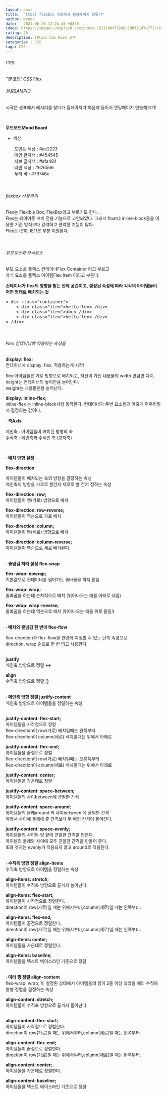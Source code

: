 ```yaml
---
layout: post
title:  "[CSS] flexbox 이용해서 랜딩페이지 만들기"
author: Kenna
date:   2021-06-20 12:26:35 +0830
image: https://images.unsplash.com/photo-1511140973288-19bf21d7e771?ixid=MnwxMjA3fDB8MHxwaG90by1wYWdlfHx8fGVufDB8fHx8&ixlib=rb-1.2.1&auto=format&fit=crop&w=1267&q=80
rating: 28
description: 1분코딩 CSS FLEX 공부
categories : CSS
tags: CSS
---
```


###### CSS
['1분코딩' CSS Flex]("https://studiomeal.com/archives/197")


###### 샘표SAMPIO

시작은 샘표에서 레시피를 찾다가 홈페이지가 마음에 들어서 랜딩페이지 연습해보기!


<br>

**무드보드Mood Board**
<br>
- 색상   
  
　　포인트 색상 : #ae2223    
　　메인 글자색 : #454545    
　　서브 글자색 : #afa484    
　　라인 색상   : #676566    
　　푸터 바     : #79746e    

<br>

###### flexbox 사용하기

Flex는 Flexible Box, FlexBox라고 부르기도 한다.   
Flex는 레이아웃 배치 전용 기능으로 고안되었다. 그래서 float나 inline-block등을 이용한 기존 방식보다 강력하고 편리한 기능이 많다.   
Flex는 IE10, IE11은 부분 지원된다.   

<br>

###### 부모요소와 자식요소

부모 요소를 플렉스 컨테이너Flex Container 라고 부르고   
자식 요소를 플렉스 아이템Flex Item 이라고 부른다.   
   
**컨테이너가 flex의 영향을 받는 전체 공간이고, 설정된 속성에 따라 각각의 아이템들이 어떤 형태로 배치되는 것**
<br>

<pre>
< div class="container">
	< div class="item">helloflex< /div>
	< div class="item">abc< /div>
	< div class="item">helloflex< /div>
< /div>
</pre>

<br>

###### Flex 컨테이너에 적용하는 속성들



**display: flex;**<br>
컨테이너에 display: flex; 적용하는게 시작!  

flex 아이템들은 가로 방향으로 배치되고, 자신이 가진 내용물의 width 만큼만 차지.   
height는 컨테이너의 높이만큼 늘어난다.   
weight는 내용물만큼 늘어난다.    


**display: inline-flex;**<br>
inline-flex 는 inline-block처럼 동작한다. 컨테이너가 주변 요소들과 어떻게 어우러질지 결정하는 값이다.   


**· 축Axis**
<br>

메인축 : 아이템들이 배치된 방향의 축    
수직축 : 메인축과 수직인 축 (교차축)    

<br>

**· 배치 방향 설정**
<br>

**flex-direction**
<br>

아이템들이 배치되는 축의 방향을 결정하는 속성    
메인축의 방향을 가로로 할건지 세로로 할 건지 정하는 속성  

**flex-direction: row;**<br>
아이템들이 행(가로) 방향으로 배치  


**flex-direction: row-reverse;**<br>
아이템들이 역순으로 가로 배치


**flex-direction: column;**<br>
아이템들이 열(세로) 방향으로 배치


**flex-direction: column-reverse;**<br>
아이템들이 역순으로 세로 배치된다.
<br>
<br>

**· 줄넘김 처리 설정 flex-wrap**
<br>

**flex-wrap: nowrap;**<br>
기본값으로 컨테이너를 넘어가도 줄바꿈을 하지 않음  


**flex-wrap: wrap;**<br>
줄바꿈을 하는데 순차적으로 배치 (튀어나오는 애를 아래로 내림)


**flex-wrap: wrap-reverse;**<br>
줄바꿈을 하는데 역순으로 배치 (튀어나오는 애를 위로 올림!)
<br>
<br>

**· 배치와 줄넘김 한 번에 flex-flow**
<br>

flex-direction과 flex-flow을 한번에 지정할 수 있는 단축 속성으로   
direction, wrap 순으로 한 칸 띄고 사용한다. 
<br>
<br>

**justify**
<Br>
메인축 방향으로 정렬 ↔     

**align**
<br>
수직축 방향으로 정렬 ↕   
<br>


**· 메인축 방향 정렬 justify-content**
<br>
메인축 방향으로 아이템들을 정렬하는 속성  
<br>

**justify-content: flex-start;**
<br>
아이템들을 시작점으로 정렬    
flex-direction이 row(가로) 배치일때는 왼쪽부터   
flex-direction이 column(세로) 배치일때는 위에서 아래로   

**justify-content: flex-end;**
<Br>
아이템들을 끝점으로 정렬    
flex-direction이 row(가로) 배치일때는 오른쪽부터   
flex-direction이 column(세로) 배치일때는 위에서 아래로   

**justify-content: center;**
<Br>
아이템들을 가운데로 정렬    

**justify-content: space-between;**
<Br>
아이템들의 사이between에 균일한 간격

**justify-content: space-around;**
<Br>
아이템들의 둘레around 와 사이between 에 균일한 간격    
따라서 사이에 둘레에 준 간격보다 두 배의 간격이 들어간다.  

**justify-content: space-evenly;**
<Br>
아이템들의 사이와 양 끝에 균일한 간격을 만든다.    
아이템의 둘레와 사이에 모두 균일한 간격을 만들어 준다.  
IE와 엣지는 evenly가 적용되지 않고 around로 적용된다.
<br>
<br>

**· 수직축 방향 정렬 align-items**
<br>
수직축 방향으로 아이템을 정렬하는 속성  

**align-items: stretch;**
<br>
아이템들이 수직축 방향으로 끝까지 늘어난다.  

**align-items: flex-start;**
<br>
아이템들이 시작점으로 정렬한다.  
direction이 row(가로)일 때는 위에서부터,column(세로)일 때는 왼쪽부터.
<br>

**align-items: flex-end;**
<br>
아이템들이 끝점으로 정렬한다.  
direction이 row(가로)일 때는 위에서부터,column(세로)일 때는 왼쪽부터.
<br>

**align-items: center;**
<br>
아이템들을 가운데로 정렬한다.
<br>

**align-items: baseline;**
<br>
아이템들을 텍스트 베이스라인 기준으로 정렬
<br>
<br>

**· 여러 행 정렬 align-content**
<br>
flex-wrap: wrap; 이 설정된 상태에서 아이템들의 행이 2줄 이상 되었을 때의 수직축 방향 정렬을 결정하는 속성
<br>

**align-content: stretch;**
<br>
아이템들이 수직축 방향으로 끝까지 들어난다.  
<br>

**align-content: flex-start;**
<br>
아이템들이 시작점으로 정렬한다.  
direction이 row(가로)일 때는 위에서부터,column(세로)일 때는 왼쪽부터.  


**align-content: flex-end;**
<br>
아이템들이 끝점으로 정렬한다.  
direction이 row(가로)일 때는 위에서부터,column(세로)일 때는 왼쪽부터.
<br>

**align-content: center;**
<br>
아이템들을 가운데로 정렬한다.
<br>

**align-content: baseline;**
<br>
아이템들을 텍스트 베이스라인 기준으로 정렬
<br>
<br>

